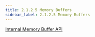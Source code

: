 ```yaml
---
title: 2.1.2.5 Memory Buffers 
sidebar_label: 2.1.2.5 Memory Buffers 
---
```


[Internal Memory Buffer API](../../artifacts/internalMemoryBufferAPI)